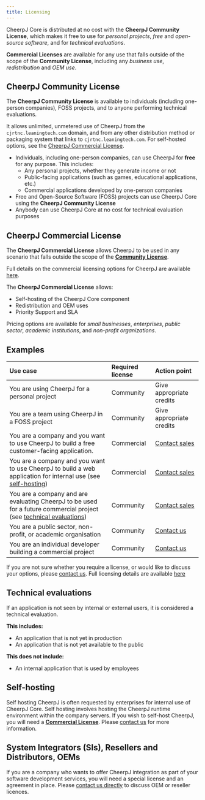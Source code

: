 ```yaml
---
title: Licensing
---
```


CheerpJ Core is distributed at no cost with the **CheerpJ Community License**, which makes it free to use for _personal projects_, _free_ and _open-source software_, and for _technical evaluations_.

**Commercial Licenses** are available for any use that falls outside of the scope of the **Community License**, including any _business use_, _redistribution_ and _OEM use_.

## CheerpJ Community License

The **CheerpJ Community License** is available to individuals (including one-person companies), FOSS projects, and to anyone performing technical evaluations.

It allows unlimited, unmetered use of CheerpJ from the `cjrtnc.leaningtech.com` domain, and from any other distribution method or packaging system that links to `cjrtnc.leaningtech.com`. For self-hosted options, see the [CheerpJ Commercial License](#CheerpJ-Commercial-License).

- Individuals, including one-person companies, can use CheerpJ for **free** for any purpose. This includes:
  - Any personal projects, whether they generate income or not
  - Public-facing applications (such as games, educational applications, etc.)
  - Commercial applications developed by one-person companies
- Free and Open-Source Software (FOSS) projects can use CheerpJ Core using the **CheerpJ Community License**
- Anybody can use CheerpJ Core at no cost for technical evaluation purposes
 
## CheerpJ Commercial License

The **CheerpJ Commercial License** allows CheerpJ to be used in any scenario that falls outside the scope of the [**Community License**](#cheerpj-community-license).

Full details on the commercial licensing options for CheerpJ are available [here](https://cheerpj.com/licensing/).

The **CheerpJ Commercial License** allows:
- Self-hosting of the CheerpJ Core component
- Redistribution and OEM uses
- Priority Support and SLA

Pricing options are available for _small businesses_, _enterprises_, _public sector_, _academic institutions_, and _non-profit organizations_.

## Examples

| Use case    | Required license     | Action point     |
| :---------- | :------------------- | :------------------- |
| You are using CheerpJ for a personal project | Community | Give appropriate credits |
| You are a team using CheerpJ in a FOSS project | Community | Give appropriate credits |
| You are a company and you want to use CheerpJ to build a free customer-facing application. | Commercial | [Contact sales](https://cheerpj.com/contact/) |
| You are a company and you want to use CheerpJ to build a web application for internal use (see [self-hosting](#self-hosting))| Commercial | [Contact sales](https://cheerpj.com/contact/) |
| You are a company and are evaluating CheerpJ to be used for a future commercial project (see [technical evaluations](#technical-evaluations)) | Community | [Contact sales](https://cheerpj.com/contact/) |
| You are a public sector, non-profit, or academic organisation | Community | [Contact us](https://cheerpj.com/contact/) |
| You are an individual developer building a commercial project | Community | [Contact us](https://cheerpj.com/contact/) |

If you are not sure whether you require a license, or would like to discuss your options, please [contact us](https://cheerpj.com/contact/). Full licensing details are available [here](https://cheerpj.com/licensing/)

## Technical evaluations

If an application is not seen by internal or external users, it is considered a technical evaluation. 

**This includes:**

- An application that is not yet in production
- An application that is not yet available to the public

**This does not include:**

- An internal application that is used by employees

## Self-hosting

Self hosting CheerpJ is often requested by enterprises for internal use of CheerpJ Core. Self hosting involves hosting the CheerpJ runtime environment within the company servers. If you wish to self-host CheerpJ, you will need a [**Commercial License**](#cheerpj-commercial-license). Please [contact us](https://cheerpj.com/contact/) for more information.

## System Integrators (SIs), Resellers and Distributors, OEMs

If you are a company who wants to offer CheerpJ integration as part of your software development services, you will need a special license and an agreement in place. Please [contact us directly](https://cheerpj.com/contact/) to discuss OEM or reseller licences.




